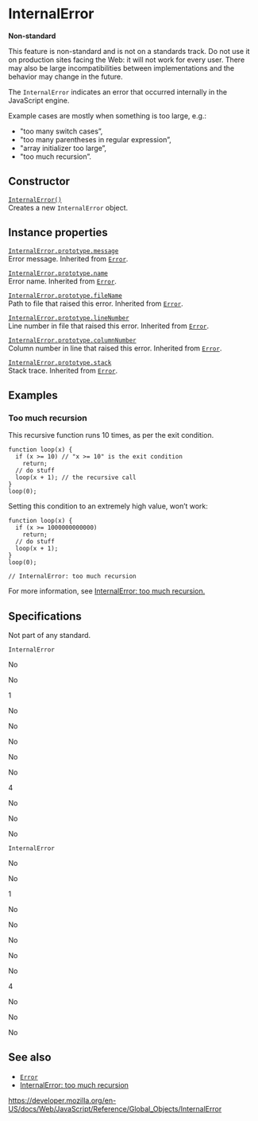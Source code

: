 InternalError
=============

**Non-standard**

This feature is non-standard and is not on a standards track. Do not use it on production sites facing the Web: it will not work for every user. There may also be large incompatibilities between implementations and the behavior may change in the future.

The `InternalError` indicates an error that occurred internally in the JavaScript engine.

Example cases are mostly when something is too large, e.g.:

-   "too many switch cases”,
-   "too many parentheses in regular expression”,
-   "array initializer too large”,
-   "too much recursion”.

Constructor
-----------

[`InternalError()`](internalerror/internalerror)  
Creates a new `InternalError` object.

Instance properties
-------------------

[`InternalError.prototype.message`](error/message)  
Error message. Inherited from [`Error`](error).

[`InternalError.prototype.name`](error/name)  
Error name. Inherited from [`Error`](error).

[`InternalError.prototype.fileName`](error/filename)  
Path to file that raised this error. Inherited from [`Error`](error).

[`InternalError.prototype.lineNumber`](error/linenumber)  
Line number in file that raised this error. Inherited from [`Error`](error).

[`InternalError.prototype.columnNumber`](error/columnnumber)  
Column number in line that raised this error. Inherited from [`Error`](error).

[`InternalError.prototype.stack`](error/stack)  
Stack trace. Inherited from [`Error`](error).

Examples
--------

### Too much recursion

This recursive function runs 10 times, as per the exit condition.

    function loop(x) {
      if (x >= 10) // "x >= 10" is the exit condition
        return;
      // do stuff
      loop(x + 1); // the recursive call
    }
    loop(0);

Setting this condition to an extremely high value, won’t work:

    function loop(x) {
      if (x >= 1000000000000)
        return;
      // do stuff
      loop(x + 1);
    }
    loop(0);

    // InternalError: too much recursion

For more information, see [InternalError: too much recursion.](../errors/too_much_recursion)

Specifications
--------------

Not part of any standard.

`InternalError`

No

No

1

No

No

No

No

No

4

No

No

No

`InternalError`

No

No

1

No

No

No

No

No

4

No

No

No

See also
--------

-   [`Error`](error)
-   [InternalError: too much recursion](../errors/too_much_recursion)

<a href="https://developer.mozilla.org/en-US/docs/Web/JavaScript/Reference/Global_Objects/InternalError" class="_attribution-link">https://developer.mozilla.org/en-US/docs/Web/JavaScript/Reference/Global_Objects/InternalError</a>
